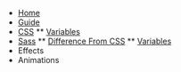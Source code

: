* [Home](/)
* [Guide](guide.md "What the fuck is going on")
* [CSS](css/main.md)
** [Variables](css/variables.md)
* [Sass](sass/main.md)
** [Difference From CSS](sass/test.md)
** [Variables](sass/variables.md)
* Effects
* Animations